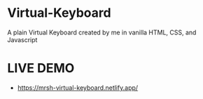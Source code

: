# Virtual-Keyboard
A plain Virtual Keyboard created by me in vanilla HTML, CSS, and Javascript

# LIVE DEMO

 - https://mrsh-virtual-keyboard.netlify.app/
